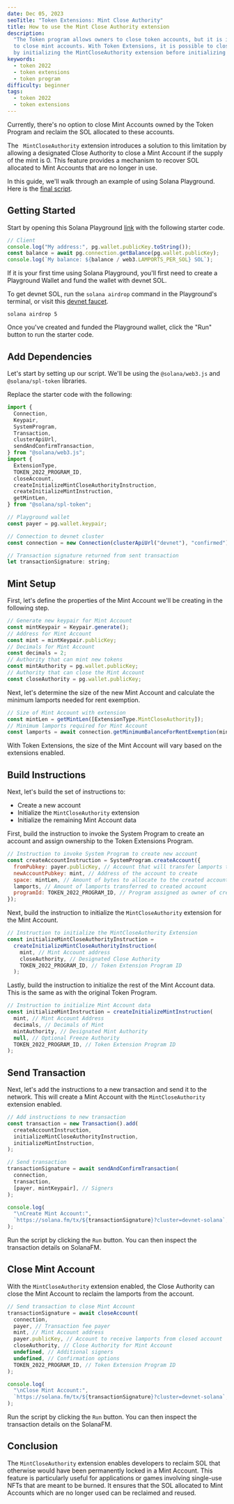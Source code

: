 ```yaml
---
date: Dec 05, 2023
seoTitle: "Token Extensions: Mint Close Authority"
title: How to use the Mint Close Authority extension
description:
  "The Token program allows owners to close token accounts, but it is impossible
  to close mint accounts. With Token Extensions, it is possible to close mints
  by initializing the MintCloseAuthority extension before initializing the mint."
keywords:
  - token 2022
  - token extensions
  - token program
difficulty: beginner
tags:
  - token 2022
  - token extensions
---
```


Currently, there's no option to close Mint Accounts owned by the Token Program
and reclaim the SOL allocated to these accounts.

The ` MintCloseAuthority` extension introduces a solution to this limitation by
allowing a designated Close Authority to close a Mint Account if the supply of
the mint is 0. This feature provides a mechanism to recover SOL allocated to
Mint Accounts that are no longer in use.

In this guide, we'll walk through an example of using Solana Playground. Here is
the [final script](https://beta.solpg.io/65700c73fb53fa325bfd0c4a).

## Getting Started

Start by opening this Solana Playground
[link](https://beta.solpg.io/656e19acfb53fa325bfd0c46) with the following
starter code.

```javascript
// Client
console.log("My address:", pg.wallet.publicKey.toString());
const balance = await pg.connection.getBalance(pg.wallet.publicKey);
console.log(`My balance: ${balance / web3.LAMPORTS_PER_SOL} SOL`);
```

If it is your first time using Solana Playground, you'll first need to create a
Playground Wallet and fund the wallet with devnet SOL.

To get devnet SOL, run the `solana airdrop` command in the Playground's
terminal, or visit this [devnet faucet](https://faucet.solana.com/).

```
solana airdrop 5
```

Once you've created and funded the Playground wallet, click the "Run" button to
run the starter code.

## Add Dependencies

Let's start by setting up our script. We'll be using the `@solana/web3.js` and
`@solana/spl-token` libraries.

Replace the starter code with the following:

```javascript
import {
  Connection,
  Keypair,
  SystemProgram,
  Transaction,
  clusterApiUrl,
  sendAndConfirmTransaction,
} from "@solana/web3.js";
import {
  ExtensionType,
  TOKEN_2022_PROGRAM_ID,
  closeAccount,
  createInitializeMintCloseAuthorityInstruction,
  createInitializeMintInstruction,
  getMintLen,
} from "@solana/spl-token";

// Playground wallet
const payer = pg.wallet.keypair;

// Connection to devnet cluster
const connection = new Connection(clusterApiUrl("devnet"), "confirmed");

// Transaction signature returned from sent transaction
let transactionSignature: string;
```

## Mint Setup

First, let's define the properties of the Mint Account we'll be creating in the
following step.

```javascript
// Generate new keypair for Mint Account
const mintKeypair = Keypair.generate();
// Address for Mint Account
const mint = mintKeypair.publicKey;
// Decimals for Mint Account
const decimals = 2;
// Authority that can mint new tokens
const mintAuthority = pg.wallet.publicKey;
// Authority that can close the Mint Account
const closeAuthority = pg.wallet.publicKey;
```

Next, let's determine the size of the new Mint Account and calculate the minimum
lamports needed for rent exemption.

```javascript
// Size of Mint Account with extension
const mintLen = getMintLen([ExtensionType.MintCloseAuthority]);
// Minimum lamports required for Mint Account
const lamports = await connection.getMinimumBalanceForRentExemption(mintLen);
```

With Token Extensions, the size of the Mint Account will vary based on the
extensions enabled.

## Build Instructions

Next, let's build the set of instructions to:

- Create a new account
- Initialize the `MintCloseAuthority` extension
- Initialize the remaining Mint Account data

First, build the instruction to invoke the System Program to create an account
and assign ownership to the Token Extensions Program.

```javascript
// Instruction to invoke System Program to create new account
const createAccountInstruction = SystemProgram.createAccount({
  fromPubkey: payer.publicKey, // Account that will transfer lamports to created account
  newAccountPubkey: mint, // Address of the account to create
  space: mintLen, // Amount of bytes to allocate to the created account
  lamports, // Amount of lamports transferred to created account
  programId: TOKEN_2022_PROGRAM_ID, // Program assigned as owner of created account
});
```

Next, build the instruction to initialize the `MintCloseAuthority` extension for
the Mint Account.

```javascript
// Instruction to initialize the MintCloseAuthority Extension
const initializeMintCloseAuthorityInstruction =
  createInitializeMintCloseAuthorityInstruction(
    mint, // Mint Account address
    closeAuthority, // Designated Close Authority
    TOKEN_2022_PROGRAM_ID, // Token Extension Program ID
  );
```

Lastly, build the instruction to initialize the rest of the Mint Account data.
This is the same as with the original Token Program.

```javascript
// Instruction to initialize Mint Account data
const initializeMintInstruction = createInitializeMintInstruction(
  mint, // Mint Account Address
  decimals, // Decimals of Mint
  mintAuthority, // Designated Mint Authority
  null, // Optional Freeze Authority
  TOKEN_2022_PROGRAM_ID, // Token Extension Program ID
);
```

## Send Transaction

Next, let's add the instructions to a new transaction and send it to the
network. This will create a Mint Account with the `MintCloseAuthority` extension
enabled.

```javascript
// Add instructions to new transaction
const transaction = new Transaction().add(
  createAccountInstruction,
  initializeMintCloseAuthorityInstruction,
  initializeMintInstruction,
);

// Send transaction
transactionSignature = await sendAndConfirmTransaction(
  connection,
  transaction,
  [payer, mintKeypair], // Signers
);

console.log(
  "\nCreate Mint Account:",
  `https://solana.fm/tx/${transactionSignature}?cluster=devnet-solana`,
);
```

Run the script by clicking the `Run` button. You can then inspect the
transaction details on SolanaFM.

## Close Mint Account

With the `MintCloseAuthority` extension enabled, the Close Authority can close
the Mint Account to reclaim the lamports from the account.

```javascript
// Send transaction to close Mint Account
transactionSignature = await closeAccount(
  connection,
  payer, // Transaction fee payer
  mint, // Mint Account address
  payer.publicKey, // Account to receive lamports from closed account
  closeAuthority, // Close Authority for Mint Account
  undefined, // Additional signers
  undefined, // Confirmation options
  TOKEN_2022_PROGRAM_ID, // Token Extension Program ID
);

console.log(
  "\nClose Mint Account:",
  `https://solana.fm/tx/${transactionSignature}?cluster=devnet-solana`,
);
```

Run the script by clicking the `Run` button. You can then inspect the
transaction details on the SolanaFM.

## Conclusion

The `MintCloseAuthority` extension enables developers to reclaim SOL that
otherwise would have been permanently locked in a Mint Account. This feature is
particularly useful for applications or games involving single-use NFTs that are
meant to be burned. It ensures that the SOL allocated to Mint Accounts which are
no longer used can be reclaimed and reused.
